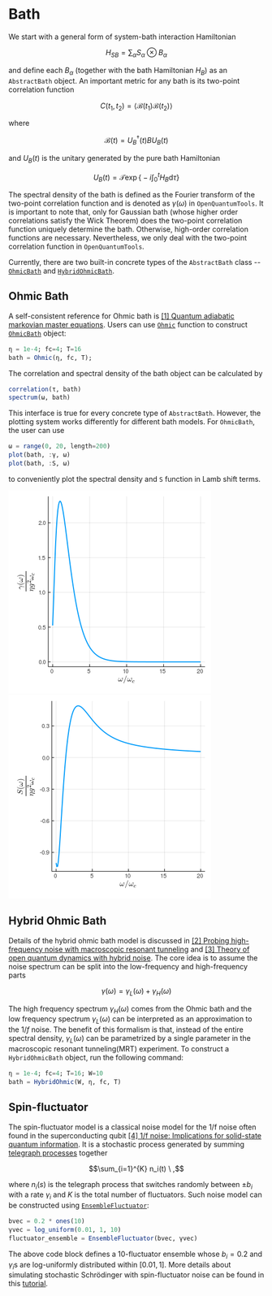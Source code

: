 # Bath
We start with a general form of system-bath interaction Hamiltonian
```math
  H_{SB} = \sum_\alpha S_\alpha\otimes B_\alpha
```
and define each $B_\alpha$ (together with the bath Hamiltonian $H_B$) as an `AbstractBath` object. An important metric for any bath is its two-point correlation function
```math
  C(t_1, t_2) = \langle \mathcal{B}(t_1) \mathcal{B}(t_2) \rangle
```
where
```math
  \mathcal{B}(t) = U_B^\dagger (t) B U_B(t)
```
and $U_B(t)$ is the unitary generated by the pure bath Hamiltonian
```math
  U_B(t) = \mathcal{T}\exp\Big\{ -i\int_0^t H_B \mathrm{d}\tau \Big\}
```
The spectral density of the bath is defined as the Fourier transform of the two-point correlation function and is denoted as $\gamma(\omega)$ in `OpenQuantumTools`. It is important to note that, only for Gaussian bath (whose higher order correlations satisfy the Wick Theorem) does the two-point correlation function uniquely determine the bath. Otherwise, high-order correlation functions are necessary. Nevertheless, we only deal with the two-point correlation function in `OpenQuantumTools`.

Currently, there are two built-in concrete types of the `AbstractBath` class -- [`OhmicBath`](@ref) and [`HybridOhmicBath`](@ref).
## Ohmic Bath
A self-consistent reference for Ohmic bath is [[1] Quantum adiabatic markovian master equations](https://iopscience.iop.org/article/10.1088/1367-2630/14/12/123016/meta). Users can use [`Ohmic`](@ref) function to construct [`OhmicBath`](@ref) object:
```julia
η = 1e-4; fc=4; T=16
bath = Ohmic(η, fc, T);
```
The correlation and spectral density of the bath object can be calculated by
```julia
correlation(τ, bath)
spectrum(ω, bath)
```
This interface is true for every concrete type of `AbstractBath`. However, the plotting system works differently for different bath models. For `OhmicBath`, the user can use
```julia
ω = range(0, 20, length=200)
plot(bath, :γ, ω)
plot(bath, :S, ω)
```
to conveniently plot the spectral density and ``S`` function in Lamb shift terms.

![plot_ohmic_spectrum](../assets/Ohmic-gamma.png)
![plot_ohmic_lamb](../assets/Ohmic-S.png)

## Hybrid Ohmic Bath
Details of the hybrid ohmic bath model is discussed in [[2] Probing high-frequency noise with macroscopic resonant tunneling](https://journals.aps.org/prb/abstract/10.1103/PhysRevB.83.180502) and [[3] Theory of open quantum dynamics with hybrid noise](https://iopscience.iop.org/article/10.1088/1367-2630/aae79c/meta). The core idea is to assume the noise spectrum can be split into the low-frequency and high-frequency parts
```math
  \gamma(\omega) = \gamma_L(ω) + \gamma_H(ω)
```
The high frequency spectrum $\gamma_H(ω)$ comes from the Ohmic bath and the low frequency spectrum $\gamma_L(ω)$ can be interpreted as an approximation to the $1/f$ noise. The benefit of this formalism is that, instead of the entire spectral density, $\gamma_L(\omega)$ can be parametrized by a single parameter in the macroscopic resonant tunneling(MRT) experiment. To construct a `HybridOhmicBath` object, run the following command:
```julia
η = 1e-4; fc=4; T=16; W=10
bath = HybridOhmic(W, η, fc, T)
```

## Spin-fluctuator
The spin-fluctuator model is a classical noise model for the 1/f noise often found in the superconducting qubit [[4] 1/f noise: Implications for solid-state quantum information](http://link.aps.org/doi/10.1103/RevModPhys.86.361). It is a stochastic process generated by summing [telegraph processes](https://en.wikipedia.org/wiki/Telegraph_process) together
```math
\sum_{i=1}^{K} n_i(t) \ ,
```
where $n_i(s)$ is the telegraph process that switches randomly between $\pm b_i$ with a rate $\gamma_i$ and $K$ is the total number of fluctuators. Such noise model can be constructed using [`EnsembleFluctuator`](@ref):
```julia
bvec = 0.2 * ones(10)
γvec = log_uniform(0.01, 1, 10)
fluctuator_ensemble = EnsembleFluctuator(bvec, γvec)
```
The above code block defines a 10-fluctuator ensemble whose $b_i=0.2$ and $\gamma_i$s are log-uniformly distributed within $[0.01, 1]$. More details about simulating stochastic Schrödinger with spin-fluctuator noise can be found in this [tutorial](https://uscqserver.github.io/HOQSTTutorials.jl/html/introduction/06-spin_fluctuators.html).